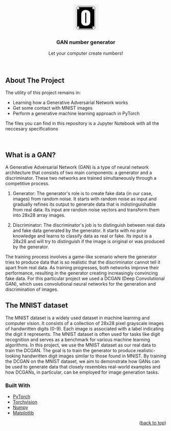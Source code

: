<div id="top"></div>



<!-- PROJECT LOGO -->
<br />
<div align="center">
  <a href="https://github.com/othneildrew/Best-README-Template">
    <img src="icon.jpeg" alt="Logo" width="80" height="80">
  </a>

  <h3 align="center">GAN number generator</h3>

  <p align="center">
    Let your computer create numbers! 
    <br />
    <br />
    <br />
  </p>
</div>




<!-- ABOUT THE PROJECT -->
## About The Project

The utility of this project remains in:
* Learning how a Generative Adversarial Network works
* Get some contact with MNIST images 
* Perform a generative machine learning approach in PyTorch

The files you can find in this repository is a Jupyter Notebook with all the neccesary specifications

<br/>


## What is a GAN?

A Generative Adversarial Network (GAN) is a type of neural network architecture that consists of two main components: a generator and a discriminator. These two networks are trained simultaneously through a competitive process.

1. Generator: The generator's role is to create fake data (in our case, images) from random noise. It starts with random noise as input and gradually refines its output to generate data that is indistinguishable from real data. Its input are random noise vectors and transform them into 28x28 array images. 

2. Discriminator: The discriminator's job is to distinguish between real data and fake data generated by the generator. It starts with no prior knowledge and learns to classify data as real or fake. Its input is a 28x28 and will try to distinguish if the image is original or was produced by the generator.

The training process involves a game-like scenario where the generator tries to produce data that is so realistic that the discriminator cannot tell it apart from real data. As training progresses, both networks improve their performance, resulting in the generator creating increasingly convincing fake data. For this particular project we used a DCGAN (Deep Convolutional GAN), which uses convolutional neural networks for the generation and discrimination of images. 


## The MNIST dataset

The MNIST dataset is a widely used dataset in machine learning and computer vision. It consists of a collection of 28x28 pixel grayscale images of handwritten digits (0-9). Each image is associated with a label indicating the digit it represents. The MNIST dataset is often used for tasks like digit recognition and serves as a benchmark for various machine learning algorithms. In this project, we use the MNIST dataset as our real data to train the DCGAN. The goal is to train the generator to produce realistic-looking handwritten digit images similar to those found in MNIST. By training the DCGAN on the MNIST dataset, we aim to demonstrate how GANs can be used to generate data that closely resembles real-world examples and how DCGANs, in particular, can be employed for image generation tasks.





### Built With

* [PyTorch]()
* [Torchvision]()
* [Numpy]()
* [Matplotlib]()


<p align="right">(<a href="#top">back to top</a>)</p>






